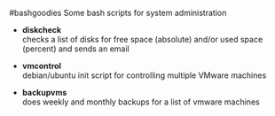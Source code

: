 #bashgoodies
Some bash scripts for system administration

* __diskcheck__  
checks a list of disks for free space (absolute) and/or used space (percent) and sends an email

* __vmcontrol__  
debian/ubuntu init script for controlling multiple VMware machines

* __backupvms__  
does weekly and monthly backups for a list of vmware machines

